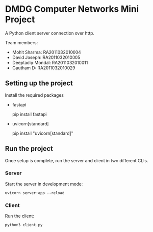 # DMDG Computer Networks Mini Project

A Python client server connection over http.

Team members:

- Mohit Sharma: RA2011032010004
- David Joseph: RA2011032010005
- Deeptadip Mondal: RA2011032010011
- Gautham D: RA2011032010029

## Setting up the project

Install the required packages

- fastapi

  pip install fastapi

- uvicorn\[standard\]

  pip install "uvicorn\[standard\]"

## Run the project

Once setup is complete, run the server and client in two different CLIs.

### Server

Start the server in development mode:

    uvicorn server:app --reload

### Client

Run the client:

    python3 client.py
